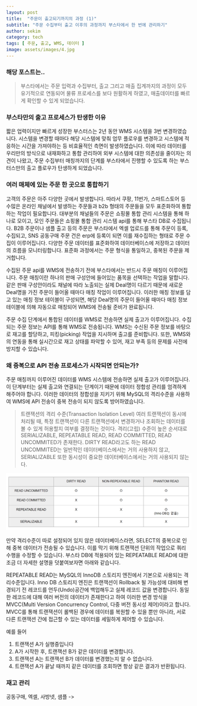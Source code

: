 ```yaml
---
layout: post
title:  "주문이 출고되기까지의 과정 (1)"
subtitle: "주문 수집부터 출고 이후의 과정까지 부스타에서 한 번에 관리하기"
author: sekim
category: tech
tags: [ 주문, 출고, WMS, 데이터 ]
image: assets/images/4.jpg
---
```


### 해당 포스트는..
> 부스타에서는 주문 입력과 수집부터, 출고 그리고 매출 집계까지의 과정이 모두 유기적으로 연동되어 물류 프로세스를 보다 원활하게 하였고, 매출데이터를 빠르게 확인할 수 있게 되었습니다.

### 부스타만의 출고 프로세스가 탄생한 이유
짧은 업력이지만 빠르게 성장한 부스터스는 2년 동안 WMS 시스템을 3번 변경하였습니다. 시스템을 변경할 때마다 해당 시스템에 맞춰 업무 플로우를 변경하고 시스템에 적응하는 시간을 가져야하는 등 비효율적인 측면이 발생하였습니다. 이에 따라 데이터를 우리만의 방식으로 내재화하고 통합 관리하여 외부 시스템에 대한 의존성을 줄이자는 의견이 나왔고, 주문 수집부터 매칭까지의 단계를 부스타에서 진행할 수 있도록 하는 부스터스만의 출고 플로우가 탄생하게 되었습니다.


### 여러 매체에 있는 주문 한 곳으로 통합하기
고객의 주문은 아주 다양한 곳에서 발생합니다. 따라서 쿠팡, 11번가, 스마트스토어 등 수많은 온라인 채널에서 발생하는 주문들과 b2b 형태의 주문들을 모두 표준화하여 통합하는 작업이 필요합니다. 대부분의 채널들의 주문은 쇼핑몰 통합 관리 시스템을 통해 하나로 모이고, 모인 주문들은 쇼핑몰 통합 관리 시스템 api를 통해 부스타 DB로 수집됩니다. B2B 주문이나 샘플 출고 등의 주문은 부스타에서 엑셀 업로드를 통해 주문이 등록, 수집되고, SNS 공동구매 주문 건은 erp에 등록이 되면 이를 재수집하는 형태로 주문 수집이 이루어집니다. 다양한 주문 데이터를 표준화하여 데이터베이스에 저장하고 데이터의 흐름을 모니터링합니다. 표준화 과정에서는 주문 형식을 통일하고, 중복된 주문을 제거합니다.

수집된 주문 api를 WMS에 전송하기 전에 부스타에서는 반드시 주문 매칭이 이루어집니다. 주문 매칭이란 하나의 판매 구성안에 들어있는 품목을 선택하는 작업을 말합니다. 같은 판매 구성안이라도 채널에 따라 노출되는 실제 Deal명이 다르기 때문에 새로운 Deal명을 가진 주문이 들어올 때마다 매칭 작업이 이루어집니다. 이러한 매칭 정보를 담고 있는 매칭 정보 테이블이 구성되면, 해당 Deal명의 주문이 들어올 때마다 매칭 정보 테이블에 의해 자동으로 매칭되어 WMS에 전송될 준비가 완료됩니다.

주문 수집 단계에서 통합된 데이터를 WMS로 전송하면 실제 출고가 이루어집니다.
수집되는 주문 정보는 API를 통해 WMS로 전송됩니다. WMS는 수신된 주문 정보를 바탕으로 재고를 할당하고, 피킹(picking) 작업을 지시하며 출고를 준비합니다. 또한, WMS와의 연동을 통해 실시간으로 재고 상태를 파악할 수 있어, 재고 부족 등의 문제를 사전에 방지할 수 있습니다.


### 왜 중복으로 API 전송 프로세스가 시작되면 안되는가?
주문 매칭까지 이루어진 데이터를 WMS 시스템에 전송하면 실제 출고가 이루어집니다. 이 단계부터는 실제 출고와 연결되는 단계이기 때문에 데이터 정합성 관리를 엄격하게 해주어야 합니다. 이러한 데이터의 정합성을 지키기 위해 MySQL의 격리수준을 사용하여 WMS에 API 전송이 중복 전송이 되지 않도록 방어하였습니다.

>트랜잭션의 격리 수준(Transaction Isolation Level)
>여러 트랜잭션이 동시에 처리될 때, 특정 트랜잭션이 다른 트랜잭션에서 변경하거나 조회하는 데이터를 볼 수 있게 허용할지 여부를 결정하는 것이다.
>격리(고립) 수준이 높은 순서대로 SERIALIZABLE, REPEATABLE READ, READ COMMITTED, READ UNCOMMITED가 존재한다.
>DIRTY READ라고도 하는 READ UNCOMMITED는 일반적인 데이터베이스에서는 거의 사용하지 않고, SERIALIZABLE 또한 동시성이 중요한 데이터베이스에서는 거의 사용되지 않는다.

<p style="text-align: center;">
  <img src="/assets/images/2024-07/isolation_level.PNG" alt="트랜잭션 격리수준">
</p>


만약 격리수준이 따로 설정되어 있지 않은 데이터베이스라면, SELECT의 중복으로 인해 중복 데이터가 전송될 수 있습니다. 이를 막기 위해 트랜잭션 단위의 작업으로 쿼리 수행을 수정할 수 있습니다. 부스타 DB에 적용되어 있는 REPEATABLE READ에 대한 조금 더 자세한 설명을 덧붙여보자면 아래와 같습니다.

REPEATABLE READ는 MySQL의 InnoDB 스토리지 엔진에서 기본으로 사용되는 격리수준입니다. Inno DB 스토리지 엔진은 트랜잭션이 Rollback 될 가능성에 대비해 변경되기 전 레코드를 언두(Undo)공간에 백업해두고 실제 레코드 값을 변경합니다. 동일한 레코드에 대해 여러 버전의 데이터가 존재한다고 하여 이러한 변경 방식을 MVCC(Multi Version Concurrency Control, 다중 버전 동시성 제어)이라고 합니다. MVCC를 통해 트랜잭션이 롤백된 경우에 데이터를 복원할 수 있을 뿐만 아니라, 서로 다른 트랜잭션 간에 접근할 수 있는 데이터를 세밀하게 제어할 수 있습니다.

예를 들어
1. 트랜잭션 A가 실행중입니다
2. A가 시작한 후, 트랜잭션 B가 같은 데이터를 변경합니다.
3. 트랜잭션 A는 트랜잭션 B가 데이터를 변경했는지 알 수 없습니다.
4. 트랜잭션 A가 끝날 때까지 같은 데이터를 조회하면 항상 같은 결과가 반환됩니다.







### 재고 관리



공동구매, 엑셀, 사방넷, 샘플        ->       

